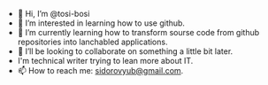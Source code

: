 - 👋 Hi, I’m @tosi-bosi
- 👀 I’m interested in learning how to use github.
- 🌱 I’m currently learning how to transform sourse code from github repositories into lanchabled applications.
- 💞️ I’ll be looking to collaborate on something a little bit later.
- I'm technical writer trying to lean more about IT.
- 📫 How to reach me: sidorovyub@gmail.com.

<!---
tosi-bosi/tosi-bosi is a ✨ special ✨ repository because its `README.md` (this file) appears on your GitHub profile.
You can click the Preview link to take a look at your changes.
--->
